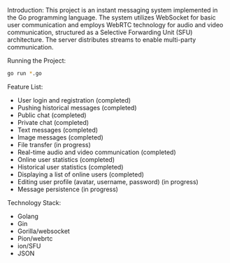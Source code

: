 Introduction:
This project is an instant messaging system implemented in the Go programming language. The system utilizes WebSocket for basic user communication and employs WebRTC technology for audio and video communication, structured as a Selective Forwarding Unit (SFU) architecture. The server distributes streams to enable multi-party communication.

Running the Project:

```bash
go run *.go
```

Feature List:

- User login and registration (completed)
- Pushing historical messages (completed)
- Public chat (completed)
- Private chat (completed)
- Text messages (completed)
- Image messages (completed)
- File transfer (in progress)
- Real-time audio and video communication (completed)
- Online user statistics (completed)
- Historical user statistics (completed)
- Displaying a list of online users (completed)
- Editing user profile (avatar, username, password) (in progress)
- Message persistence (in progress)

Technology Stack:
- Golang
- Gin
- Gorilla/websocket
- Pion/webrtc
- ion/SFU
- JSON
